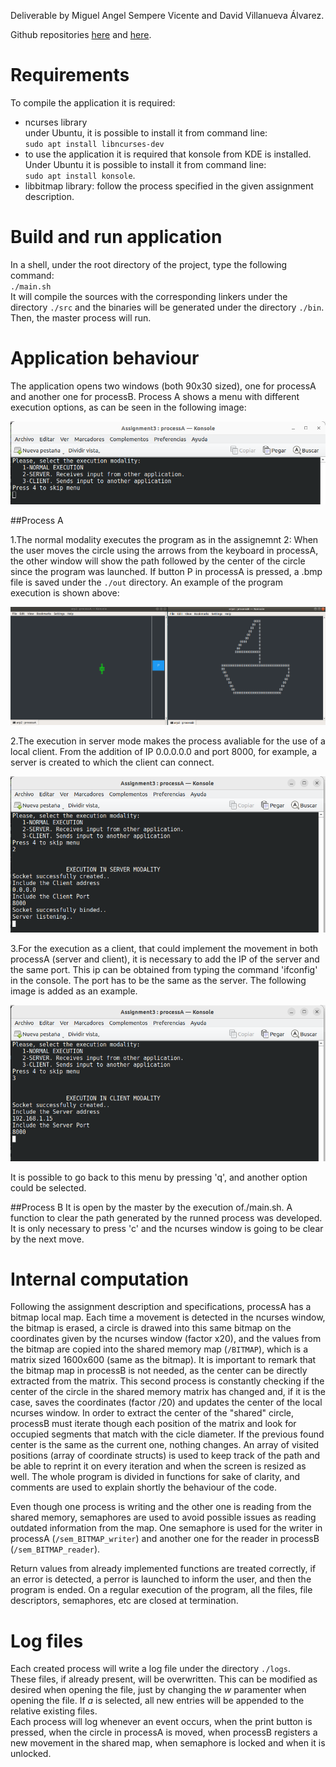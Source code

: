 Deliverable by Miguel Angel Sempere Vicente and David Villanueva Álvarez.

Github repositories [here](https://github.com/scoobygalleta/arp2/) and [here](https://github.com/DavidVillanuevaa/Assignment_2_ARP/).

# Requirements
To compile the application it is required:
* ncurses library  
  under Ubuntu, it is possible to install it from command line:  
  `sudo apt install libncurses-dev`
* to use the application it is required that konsole from KDE is installed.  
  Under Ubuntu it is possible to install it from command line:  
  `sudo apt install konsole`.
* libbitmap library: follow the process specified in the given assignment description.

# Build and run application
In a shell, under the root directory of the project, type the following command:  
`./main.sh`  
It will compile the sources with the corresponding linkers under the directory `./src` and the binaries will be generated under the directory `./bin`. Then, the master process will run.

# Application behaviour
The application opens two windows (both 90x30 sized), one for processA and another one for processB. Process A shows a menu with different execution options, as can be seen in the following image:

<img title="MENU" src="./out/menu.png"/>

##Process A

1.The normal modality executes the program as in the assignemnt 2:
 When the user moves the circle using the arrows from the keyboard in processA, the other window will show the path followed by the center of the circle since the program was launched. If button P in processA is pressed, a .bmp file is saved under the `./out` directory. An example of the program execution is shown above:

<img title="Normal execution" src="./out/test.png"/>

2.The execution in server mode makes the process avaliable for the use of a local client. From the addition of IP 0.0.0.0.0 and port 8000, for example, a server is created to which the client can connect.

<img title="Server execution" src="./out/server.png"/>

3.For the execution as a client, that could implement the movement in both processA (server and client), it is necessary to add the IP of the server and the same port. This ip can be obtained from typing the command 'ifconfig' in the console. The port has to be the same as the server. The following image is added as an example.

<img title="Server execution" src="./out/client.png"/>

It is possible to go back to this menu by pressing 'q', and another option could be selected.


##Process B
It is open by the master by the execution of./main.sh. 
A function to clear the path generated by the runned process was developed. It is only necessary to press 'c' and the ncurses window is going to be clear by the next move.


# Internal computation

Following the assignment description and specifications, processA has a bitmap local map. Each time a movement is detected in the ncurses window, the bitmap is erased, a circle is drawed into this same bitmap on the coordinates given by the ncurses window (factor x20), and the values from the bitmap are copied into the shared memory map (`/BITMAP`), which is a matrix sized 1600x600 (same as the bitmap). It is important to remark that the bitmap map in processB is not needed, as the center can be directly extracted from the matrix. This second process is constantly checking if the center of the circle in the shared memory matrix has changed and, if it is the case, saves the coordinates (factor /20) and updates the center of the local ncurses window. In order to extract the center of the "shared" circle, processB must iterate though each position of the matrix and look for occupied segments that match with the cicle diameter. If the previous found center is the same as the current one, nothing changes. An array of visited positions (array of coordinate structs) is used to keep track of the path and be able to reprint it on every iteration and when the screen is resized as well. The whole program is divided in functions for sake of clarity, and comments are used to explain shortly the behaviour of the code.

Even though one process is writing and the other one is reading from the shared memory, semaphores are used to avoid possible issues as reading outdated information from the map. One semaphore is used for the writer in processA (`/sem_BITMAP_writer`) and another one for the reader in processB (`/sem_BITMAP_reader`). 

Return values from already implemented functions are treated correctly, if an error is detected, a perror is launched to inform the user, and then the program is ended. On a regular execution of the program, all the files, file descriptors, semaphores, etc are closed at termination.

# Log files
Each created process will write a log file under the directory `./logs`.  
These files, if already present, will be overwritten. This can be modified as desired when opening the file, just by changing the *w* paramenter when opening the file. If *a* is selected, all new entries will be appended to the relative existing files.  
Each process will log whenever an event occurs, when the print button is pressed, when the circle in processA is moved, when processB registers a new movement in the shared map, when semaphore is locked and when it is unlocked.

